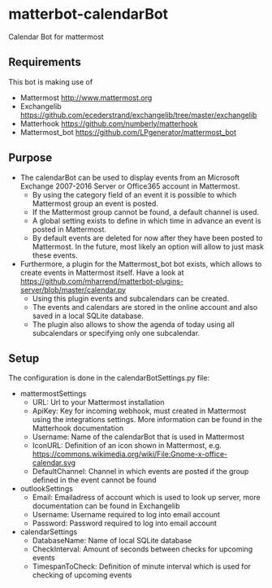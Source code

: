 # matterbot-calendarBot
Calendar Bot for mattermost

## Requirements
This bot is making use of
* Mattermost http://www.mattermost.org
* Exchangelib https://github.com/ecederstrand/exchangelib/tree/master/exchangelib
* Matterhook https://github.com/numberly/matterhook
* Mattermost_bot https://github.com/LPgenerator/mattermost_bot

## Purpose
* The calendarBot can be used to display events from an Microsoft Exchange 2007-2016 Server or Office365 account in Mattermost.
  * By using the category field of an event it is possible to which Mattermost group an event is posted.
  * If the Mattermost group cannot be found, a default channel is used.
  * A global setting exists to define in which time in advance an event is posted in Mattermost.
  * By default events are deleted for now after they have been posted to Mattermost. In the future, most likely an option will allow to just mask these events.
* Furthermore, a plugin for the Mattermost_bot bot exists, which allows to create events in Mattermost itself. Have a look at https://github.com/mharrend/matterbot-plugins-server/blob/master/calendar.py
  * Using this plugin events and subcalendars can be created.
  * The events and calendars are stored in the online account and also saved in a local SQLite database.
  * The plugin also allows to show the agenda of today using all subcalendars or specifying only one subcalendar.

## Setup
The configuration is done in the calendarBotSettings.py file:
* mattermostSettings
  * URL: Url to your Mattermost installation
  * ApiKey: Key for incoming webhook, must created in Mattermost using the integrations settings. More information can be found in the Matterhook documentation
  * Username: Name of the calendarBot that is used in Mattermost
  * IconURL: Definition of an icon shown in Mattermost, e.g. https://commons.wikimedia.org/wiki/File:Gnome-x-office-calendar.svg
  * DefaultChannel: Channel in which events are posted if the group defined in the event cannot be found
* outlookSettings
  * Email: Emailadress of account which is used to look up server, more documentation can be found in Exchangelib 
  * Username: Username required to log into email account
  * Password: Password required to log into email account
* calendarSettings
  * DatabaseName: Name of local SQLite database
  * CheckInterval: Amount of seconds between checks for upcoming events
  * TimespanToCheck: Definition of minute interval which is used for checking of upcoming events
